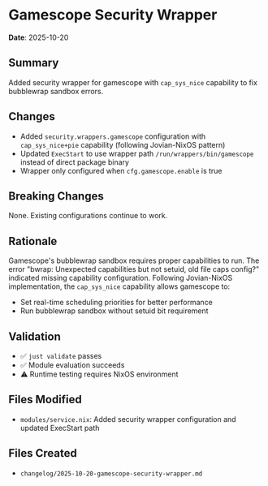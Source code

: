 # Gamescope Security Wrapper

**Date**: 2025-10-20

## Summary

Added security wrapper for gamescope with `cap_sys_nice` capability to fix bubblewrap sandbox errors.

## Changes

- Added `security.wrappers.gamescope` configuration with `cap_sys_nice+pie` capability (following Jovian-NixOS pattern)
- Updated `ExecStart` to use wrapper path `/run/wrappers/bin/gamescope` instead of direct package binary
- Wrapper only configured when `cfg.gamescope.enable` is true

## Breaking Changes

None. Existing configurations continue to work.

## Rationale

Gamescope's bubblewrap sandbox requires proper capabilities to run. The error "bwrap: Unexpected capabilities but not setuid, old file caps config?" indicated missing capability configuration. Following Jovian-NixOS implementation, the `cap_sys_nice` capability allows gamescope to:
- Set real-time scheduling priorities for better performance
- Run bubblewrap sandbox without setuid bit requirement

## Validation

- ✅ `just validate` passes
- ✅ Module evaluation succeeds
- ⚠️ Runtime testing requires NixOS environment

## Files Modified

- `modules/service.nix`: Added security wrapper configuration and updated ExecStart path

## Files Created

- `changelog/2025-10-20-gamescope-security-wrapper.md`
